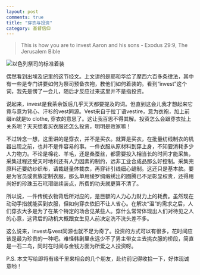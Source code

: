 ```yaml
---
layout: post
comments: true
title: "穿衣与投资"
category: 基督信仰
---
```


> This is how you are to invest Aaron and his sons - Exodus 29:9, The Jerusalem Bible

![以色列祭司的标准着装](http://upload-images.jianshu.io/upload_images/19585-06cb42b52155b580.png?imageMogr2/auto-orient/strip%7CimageView2/2/w/1240)

偶然看到出埃及记里的这节经文。上文讲的是耶和华给了摩西六百多条律法，其中有一些是专门讲要如何为祭司预备衣袍，教他们如何着装的。看到“invest”这个词，我先是愣了一会儿，随后才反应过来这里并不是指投资。

说起来，invest是我茶余饭后几乎天天都要提及的词。但直到这会儿我才想起来它竟与意为背心、汗衫的vest同源。Vest来自于拉丁语vestire，意为衣袍，加上前缀in就是to clothe, 穿衣的意思了。这让我百思不得其解。投资怎么会跟穿衣扯上关系呢？天天想着买衣服还怎么投资，明明是败家嘛！

不过转念一想，这里讲的是穿衣，并不是买衣。就算是买衣，在批量纺线制衣的机器出现之前，也并不是件容易的事。一件衣服从原材料到穿上身，不知要消耗多少人力物力。不论是棉花、羊毛，还是桑蚕丝，都需要投入相当长的时间才能采集，采集过程还受天时地利还有人力因素的制约，远非工业合成品那么好控制。采集完原料还要纺纱织布，请裁缝量体裁衣，再穿针引线细心缝制。这还只是基本款。要是为官员或贵族定制衣服，那么单用绫罗绸缎绣出的图腾已不足彰显权贵，还得用尚好的珍珠玉石玳瑁继续装点，所费的功夫就更算不清了。

所以说，一件传统衣物背后所对应的，是巨额的人力心力财力上的耗费。虽然现在动动手指就能买到衣服，但如何穿衣依旧不让人省心。在解决“温”的需求之后，人们穿衣大多是为了在某个特定的场合见某些人。穿什么常常体现出人们对待见之人的心意，这背后的动机大概跟女生见人前决定洗不洗头差不多。 

这么说来，invest与vest同源也就不足为奇了。投资的方式可以有很多，花时间应该是最为珍贵的一种吧。难怪韩剧里永远少不了男主带女主去挑衣服的桥段，简直是一石二鸟，同时在时间与金钱方面为所爱之人投资呀。

P.S. 本文写给即将有缘千里来相会的几个朋友，赴约前记得收拾一下，好体现诚意哟！
